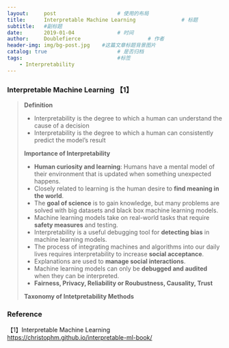 ```yaml
---
layout:     post                    # 使用的布局
title:      Interpretable Machine Learning               # 标题 
subtitle:   #副标题
date:       2019-01-04              # 时间
author:     Doublefierce                      # 作者
header-img: img/bg-post.jpg    #这篇文章标题背景图片
catalog: true                       # 是否归档
tags:                               #标签
    - Interpretability
---
```


### Interpretable Machine Learning 【1】

>**Definition**
>- Interpretability is the degree to which a human can understand the cause of a decision
>- Interpretability is the degree to which a human can consistently predict the model’s result
>
>**Importance of Interpretability**
>- **Human curiosity and learning**: Humans have a mental model of their environment that is updated when something unexpected happens.
>- Closely related to learning is the human desire to **find meaning in the world**.
>- The **goal of science** is to gain knowledge, but many problems are solved with big datasets and black box machine learning models.
>- Machine learning models take on real-world tasks that require **safety measures** and testing.
>- Interpretability is a useful debugging tool for **detecting bias** in machine learning models.
>- The process of integrating machines and algorithms into our daily lives requires interpretability to increase **social acceptance**.
>- Explanations are used to **manage social interactions**. 
>- Machine learning models can only be **debugged and audited** when they can be interpreted. 
>- **Fairness, Privacy, Reliability or Roubustness, Causality, Trust**
>
>**Taxonomy of Intetpretability Methods**


### Reference
【1】Interpretable Machine Learning https://christophm.github.io/interpretable-ml-book/